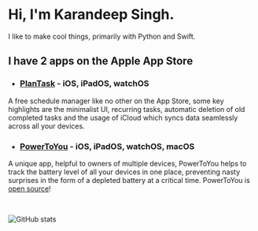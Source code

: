 # Hi, I'm Karandeep Singh.

I like to make cool things, primarily with Python and Swift.

## I have 2 apps on the Apple App Store

- ### [PlanTask](https://apps.apple.com/sg/app/plantask/id1516651532) - iOS, iPadOS, watchOS
A free schedule manager like no other on the App Store, some key highlights are the minimalist UI, recurring tasks, automatic deletion of old completed tasks and the usage of iCloud which syncs data seamlessly across all your devices.

- ### [PowerToYou](https://apps.apple.com/sg/app/powertoyou/id1558154409) - iOS, iPadOS, watchOS, macOS
A unique app, helpful to owners of multiple devices, PowerToYou helps to track the battery level of all your devices in one place, preventing nasty surprises in the form of a depleted battery at a critical time. PowerToYou is [open source](github.com/ConfuseIous/PowerToYou)!

&nbsp;
&nbsp;

![GitHub stats](https://github-readme-stats.vercel.app/api?username=ConfuseIous&count_private=true&show_icons=true)
